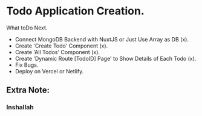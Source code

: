 # Todo Application Creation.
What toDo Next.

* Connect MongoDB Backend with NuxtJS or Just Use Array as DB (x).
* Create 'Create Todo' Component (x).
* Create 'All Todos' Component (x).
* Create 'Dynamic Route [TodoID] Page' to Show Details of Each Todo (x).
* Fix Bugs.
* Deploy on Vercel or Netlify.

## Extra Note:
### Inshallah